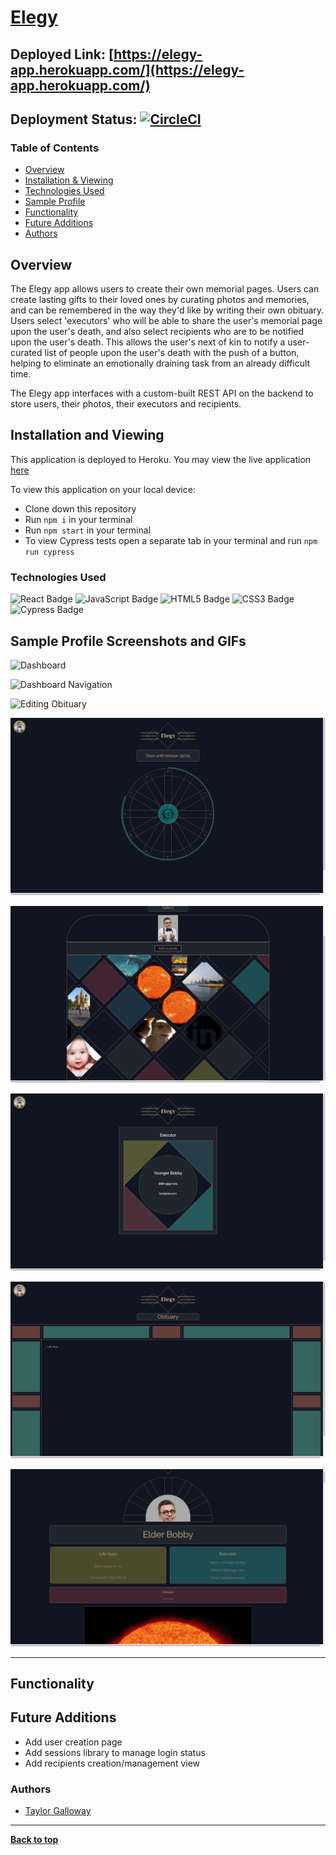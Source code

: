 # [Elegy](https://elegy-app.herokuapp.com/)
## Deployed Link: [https://elegy-app.herokuapp.com/](https://elegy-app.herokuapp.com/)
## Deployment Status: [![CircleCI](https://circleci.com/gh/entombed-app/entombed-ui/tree/main.svg?style=svg)](https://circleci.com/gh/entombed-app/entombed-ui/tree/main)

### Table of Contents
- [Overview](#overview)
- [Installation & Viewing](#installation-and-viewing)
- [Technologies Used](#technologies-used)
- [Sample Profile](#sample-profile-screenshots-and-gifs)
- [Functionality](#functionality)
- [Future Additions](#future-additions)
- [Authors](#authors)

## Overview 

  The Elegy app allows users to create their own memorial pages. Users can create lasting gifts to their loved ones by curating photos and memories, and can be remembered in the way they'd like by writing their own obituary. Users select 'executors' who will be able to share the user's memorial page upon the user's death, and also select recipients who are to be notified upon the user's death. This allows the user's next of kin to notify a user-curated list of people upon the user's death with the push of a button, helping to eliminate an emotionally draining task from an already difficult time.

  The Elegy app interfaces with a custom-built REST API on the backend to store users, their photos, their executors and recipients.

## Installation and Viewing 

This application is deployed to Heroku. You may view the live application [here](https://elegy-app.herokuapp.com/)

To view this application on your local device:

- Clone down this repository
- Run `npm i` in your terminal
- Run `npm start` in your terminal
- To view Cypress tests open a separate tab in your terminal and run `npm run cypress`

### Technologies Used

<p text-align="center"> 
    <img alt="React Badge" src="https://img.shields.io/badge/React-61DAFB?logo=react&logoColor=000&style=flat-square)" />
    <img alt="JavaScript Badge" src="https://img.shields.io/badge/JavaScript-F7DF1E?logo=javascript&logoColor=000&style=flat-square" />
    <img alt="HTML5 Badge" src="https://img.shields.io/badge/HTML5-E34F26?logo=html5&logoColor=fff&style=flat-square" />
    <img alt="CSS3 Badge" src="https://img.shields.io/badge/CSS3-1572B6?logo=css3&logoColor=fff&style=flat-square" />
    <img alt="Cypress Badge" src="https://img.shields.io/badge/Cypress-17202C?logo=cypress&logoColor=fff&style=flat-square" />
</p>

## Sample Profile Screenshots and GIFs
  
  ![Dashboard](https://user-images.githubusercontent.com/77019930/132437538-ef6afaf3-08c5-417c-ba76-974f5d692ff9.png)

  ![Dashboard Navigation](https://media.giphy.com/media/XU0E2IuJgZlJquwp9c/giphy.gif?cid=790b76112599be0028edf2c8126347647b23b7a3a9ac34ec&rid=giphy.gif&ct=g)
  
  ![Editing Obituary](https://media.giphy.com/media/WFlWPkLONdzbMXNZjI/giphy.gif?cid=790b7611b0beef9b065fa60fc8e49c1eb785e0396c414dc6&rid=giphy.gif&ct=g)

  ![Clock](photos/clock.png)

  ![Gallery](photos/gallery.png)

  ![Executor](photos/executor.png)

  ![Obituary](photos/obituary.png)

  ![Summary](photos/summary.png)


---

## Functionality




## Future Additions
  * Add user creation page
  * Add sessions library to manage login status
  * Add recipients creation/management view


### Authors
- [Taylor Galloway](https://github.com/tylrs)

**************************************************************************

**[Back to top](#table-of-contents)**

